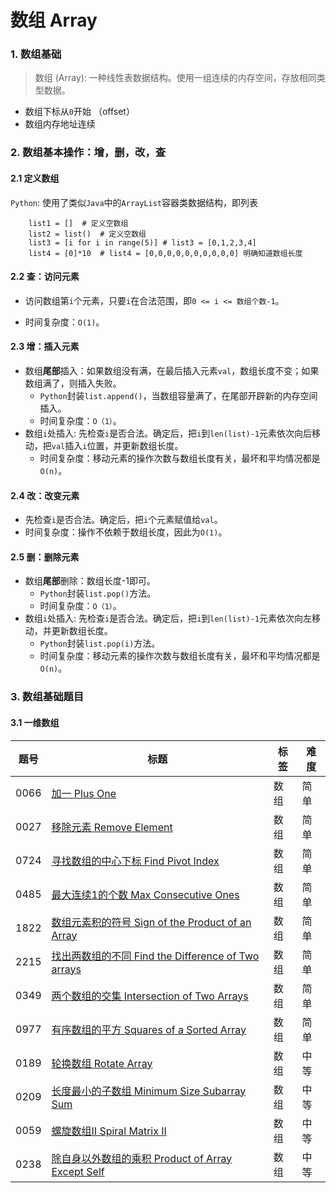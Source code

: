 # 数组 Array

### 1. 数组基础

> 数组 (Array): 一种线性表数据结构。使用一组连续的内存空间，存放相同类型数据。

* 数组下标从`0`开始 （offset）
* 数组内存地址连续

### 2.  数组基本操作：增，删，改，查

#### 2.1 定义数组       

`Python`: 使用了类似`Java`中的`ArrayList`容器类数据结构，即列表
```
    list1 = []  # 定义空数组
    list2 = list()  # 定义空数组
    list3 = [i for i in range(5)] # list3 = [0,1,2,3,4]
    list4 = [0]*10  # list4 = [0,0,0,0,0,0,0,0,0,0] 明确知道数组长度
```

#### 2.2 查：访问元素

- 访问数组第`i`个元素，只要`i`在合法范围，即`0 <= i <= 数组个数-1`。

- 时间复杂度：`O(1)`。

#### 2.3 增：插入元素
- 数组**尾部**插入：如果数组没有满，在最后插入元素`val`，数组长度不变；如果数组满了，则插入失败。
    - `Python`封装`list.append()`，当数组容量满了，在尾部开辟新的内存空间插入。
    - 时间复杂度：`O（1）`。 
- 数组`i`处插入: 先检查`i`是否合法。确定后，把`i`到`len(list)-1`元素依次向后移动，把`val`插入`i`位置，并更新数组长度。
    - 时间复杂度：移动元素的操作次数与数组长度有关，最坏和平均情况都是`O(n)`。 

#### 2.4 改：改变元素
- 先检查`i`是否合法。确定后，把`i`个元素赋值给`val`。
- 时间复杂度：操作不依赖于数组长度，因此为`O(1)`。 

#### 2.5 删：删除元素
- 数组**尾部**删除：数组长度-1即可。
    - `Python`封装`list.pop()`方法。
    - 时间复杂度：`O（1）`。 
- 数组`i`处插入: 先检查`i`是否合法。确定后，把`i`到`len(list)-1`元素依次向左移动，并更新数组长度。
    - `Python`封装`list.pop(i)`方法。
    - 时间复杂度：移动元素的操作次数与数组长度有关，最坏和平均情况都是`O(n)`。 

### 3. 数组基础题目

#### 3.1 一维数组

| 题号 | 标题 | 标签 | 难度 |
| ----------- | ----------- | ----------- | ----------- |
| 0066 | [加一 Plus One](https://leetcode.com/problems/plus-one/description/) | 数组 | 简单 |
| 0027 | [移除元素 Remove Element](https://leetcode.com/problems/remove-element/description/) | 数组 | 简单 |
| 0724 | [寻找数组的中心下标 Find Pivot Index](https://leetcode.com/problems/find-pivot-index/) | 数组 | 简单 |
| 0485 | [最大连续1的个数 Max Consecutive Ones](https://leetcode.com/problems/max-consecutive-ones/description/)| 数组 | 简单 |
| 1822 | [数组元素积的符号 Sign of the Product of an Array](https://leetcode.com/problems/sign-of-the-product-of-an-array/description/)| 数组 | 简单 |
| 2215 | [找出两数组的不同 Find the Difference of Two arrays](https://leetcode.com/problems/find-the-difference-of-two-arrays/description/)| 数组 | 简单
| 0349 | [两个数组的交集 Intersection of Two Arrays](https://leetcode.com/problems/intersection-of-two-arrays/description/)| 数组 | 简单
| 0977 | [有序数组的平方 Squares of a Sorted Array](https://leetcode.com/problems/squares-of-a-sorted-array/description/) | 数组 | 简单 
| 0189 | [轮换数组 Rotate Array](https://leetcode.com/problems/rotate-array/)| 数组 | 中等 |
| 0209 | [长度最小的子数组 Minimum Size Subarray Sum](https://leetcode.com/problems/minimum-size-subarray-sum/description/) | 数组 | 中等 | 
| 0059 | [螺旋数组II Spiral Matrix II](https://leetcode.com/problems/spiral-matrix-ii/) | 数组 | 中等 | 
| 0238 | [除自身以外数组的乘积 Product of Array Except Self](https://leetcode.com/problems/product-of-array-except-self/)| 数组 | 中等 |

